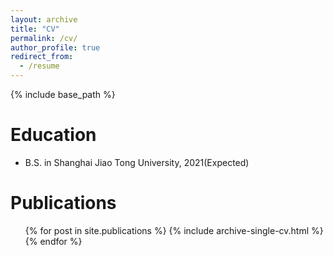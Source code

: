 ```yaml
---
layout: archive
title: "CV"
permalink: /cv/
author_profile: true
redirect_from:
  - /resume
---
```


{% include base_path %}

Education
======
* B.S. in Shanghai Jiao Tong University, 2021(Expected)


Publications
======
  <ul>{% for post in site.publications %}
    {% include archive-single-cv.html %}
  {% endfor %}</ul>
  

